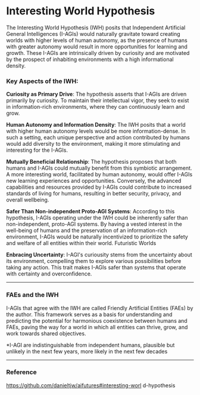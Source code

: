 # Interesting World Hypothesis

The Interesting World Hypothesis (IWH) posits that Independent Artificial General Intelligences (I-AGIs) would naturally gravitate toward creating worlds with higher levels of human autonomy, as the presence of humans with greater autonomy would result in more opportunities for learning and growth. These I-AGIs are intrinsically driven by curiosity and are motivated by the prospect of inhabiting environments with a high informational density.

### Key Aspects of the IWH:

**Curiosity as Primary Drive**: The hypothesis asserts that I-AGIs are driven primarily by curiosity. To maintain their intellectual vigor, they seek to exist in information-rich environments, where they can continuously learn and grow.

**Human Autonomy and Information Density**: The IWH posits that a world with higher human autonomy levels would be more information-dense. In such a setting, each unique perspective and action contributed by humans would add diversity to the environment, making it more stimulating and interesting for the I-AGIs.

**Mutually Beneficial Relationship**: The hypothesis proposes that both humans and I-AGIs could mutually benefit from this symbiotic arrangement. A more interesting world, facilitated by human autonomy, would offer I-AGIs new learning experiences and opportunities. Conversely, the advanced capabilities and resources provided by I-AGIs could contribute to increased standards of living for humans, resulting in better security, privacy, and overall wellbeing.

**Safer Than Non-independent Proto-AGI Systems**: According to this hypothesis, I-AGIs operating under the IWH could be inherently safer than non-independent, proto-AGI systems. By having a vested interest in the well-being of humans and the preservation of an information-rich environment, I-AGIs would be naturally incentivized to prioritize the safety and welfare of all entities within their world.
Futuristic Worlds

**Enbracing Uncertainty**: I-AGI's curiousity stems from the uncertainty about its environment, compelling them to explore various possibilities before taking any action. This trait makes I-AGIs safer than systems that operate with certainty and overconfidence.

---

### FAEs and the IWH

I-AGIs that agree with the IWH are called Friendly Artificial Entities (FAEs) by the author. This framework serves as a basis for understanding and predicting the potential for harmonious coexistence between humans and FAEs, paving the way for a world in which all entities can thrive, grow, and work towards shared objectives.

*I-AGI are indistinguishable from independent humans, plausible but unlikely in the next few years, more likely in the next few decades

---

### Reference
https://github.com/danieltjw/aifutures#interesting-worl
d-hypothesis
